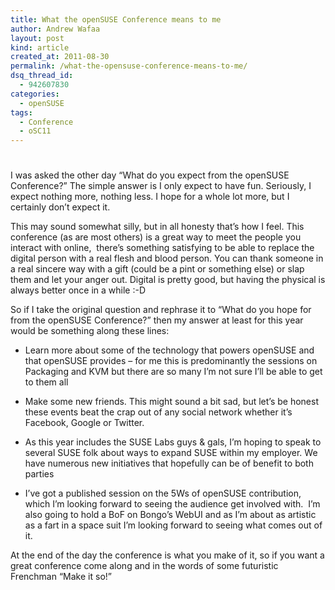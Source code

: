 ```yaml
---
title: What the openSUSE Conference means to me
author: Andrew Wafaa
layout: post
kind: article
created_at: 2011-08-30
permalink: /what-the-opensuse-conference-means-to-me/
dsq_thread_id:
  - 942607830
categories:
  - openSUSE
tags:
  - Conference
  - oSC11
---
```

# 

I was asked the other day “What do you expect from the openSUSE Conference?” The simple answer is I only expect to have fun. Seriously, I expect nothing more, nothing less. I hope for a whole lot more, but I certainly don’t expect it.

This may sound somewhat silly, but in all honesty that’s how I feel. This conference (as are most others) is a great way to meet the people you interact with online,  there’s something satisfying to be able to replace the digital person with a real flesh and blood person. You can thank someone in a real sincere way with a gift (could be a pint or something else) or slap them and let your anger out. Digital is pretty good, but having the physical is always better once in a while :-D

So if I take the original question and rephrase it to “What do you hope for from the openSUSE Conference?” then my answer at least for this year would be something along these lines:

* Learn more about some of the technology that powers openSUSE and that openSUSE provides – for me this is predominantly the sessions on Packaging and KVM but there are so many I’m not sure I’ll be able to get to them all

* Make some new friends. This might sound a bit sad, but let’s be honest these events beat the crap out of any social network whether it’s Facebook, Google or Twitter.

* As this year includes the SUSE Labs guys & gals, I’m hoping to speak to several SUSE folk about ways to expand SUSE within my employer. We have numerous new initiatives that hopefully can be of benefit to both parties

* I’ve got a published session on the 5Ws of openSUSE contribution, which I’m looking forward to seeing the audience get involved with.  I’m also going to hold a BoF on Bongo’s WebUI and as I’m about as artistic as a fart in a space suit I’m looking forward to seeing what comes out of it.

At the end of the day the conference is what you make of it, so if you want a great conference come along and in the words of some futuristic Frenchman “Make it so!”
